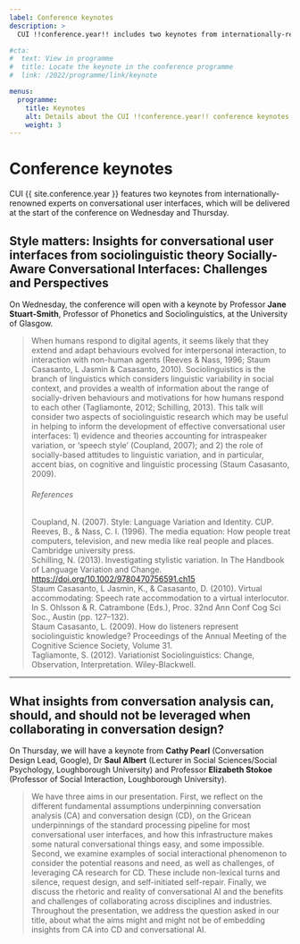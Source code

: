 ```yaml
---
label: Conference keynotes
description: >
  CUI !!conference.year!! includes two keynotes from internationally-renowned experts.

#cta:
#  text: View in programme
#  title: Locate the keynote in the conference programme
#  link: /2022/programme/link/keynote

menus:
  programme:
    title: Keynotes
    alt: Details about the CUI !!conference.year!! conference keynotes.
    weight: 3
---
```


# Conference keynotes

CUI {{ site.conference.year }} features two keynotes from internationally-renowned experts on conversational user interfaces, which will be delivered at the start of the conference on Wednesday and Thursday.


## Style matters: Insights for conversational user interfaces from sociolinguistic theory  Socially-Aware Conversational Interfaces: Challenges and Perspectives

On Wednesday, the conference will open with a keynote by Professor **Jane Stuart-Smith**, Professor of Phonetics and Sociolinguistics, at the University of Glasgow.

> When humans respond to digital agents, it seems likely that they extend and adapt behaviours evolved for interpersonal interaction, to interaction with non-human agents (Reeves & Nass, 1996; Staum Casasanto, L Jasmin & Casasanto, 2010). Sociolinguistics is the branch of linguistics which considers linguistic variability in social context, and provides a wealth of information about the range of socially-driven behaviours and motivations for how humans respond to each other (Tagliamonte, 2012; Schilling, 2013). This talk will consider two aspects of sociolinguistic research which may be useful in helping to inform the development of effective conversational user interfaces: 1) evidence and theories accounting for intraspeaker variation, or ‘speech style’ (Coupland, 2007); and 2) the role of socially-based attitudes to linguistic variation, and in particular, accent bias, on cognitive and linguistic processing (Staum Casasanto, 2009).  
>
> ###### References
>
> Coupland, N. (2007). Style: Language Variation and Identity. CUP.<br>
> Reeves, B., & Nass, C. I. (1996). The media equation: How people treat computers, television, and new media like real people and places. Cambridge university press. <br>
> Schilling, N. (2013). Investigating stylistic variation. In The Handbook of Language Variation and Change. https://doi.org/10.1002/9780470756591.ch15 <br>
> Staum Casasanto, L Jasmin, K., & Casasanto, D. (2010). Virtual accommodating: Speech rate accommodation to a virtual interlocutor. In S. Ohlsson & R. Catrambone (Eds.), Proc. 32nd Ann Conf Cog Sci Soc., Austin (pp. 127–132). <br>
> Staum Casasanto, L. (2009). How do listeners represent sociolinguistic knowledge? Proceedings of the Annual Meeting of the Cognitive Science Society, Volume 31. <br>
> Tagliamonte, S. (2012). Variationist Sociolinguistics: Change, Observation, Interpretation. Wiley-Blackwell. <br>

<div class="d-block mt-5"></div>

----


<div class="d-block mt-5"></div>

## What insights from conversation analysis can, should, and should not be leveraged when collaborating in conversation design?

On Thursday, we will have a keynote from **Cathy Pearl** (Conversation Design Lead, Google), Dr **Saul Albert** (Lecturer in Social Sciences/Social Psychology, Loughborough University) and Professor **Elizabeth Stokoe** (Professor of Social Interaction, Loughborough University).

> We have three aims in our presentation. First, we reflect on the different fundamental assumptions underpinning conversation analysis (CA) and conversation design (CD), on the Gricean underpinnings of the standard processing pipeline for most conversational user interfaces, and how this infrastructure makes some natural conversational things easy, and some impossible. Second, we examine examples of social interactional phenomenon to consider the potential reasons and need, as well as challenges, of leveraging CA research for CD. These include non-lexical turns and silence, request design, and self-initiated self-repair. Finally, we discuss the rhetoric and reality of conversational AI and the benefits and challenges of collaborating across disciplines and industries. Throughout the presentation, we address the question asked in our title, about what the aims might and might not be of embedding insights from CA into CD and conversational AI.
